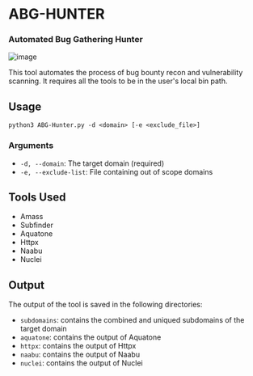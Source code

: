 # ABG-HUNTER
### Automated Bug Gathering Hunter
![image](https://user-images.githubusercontent.com/49821326/216807044-c3de5c7d-da4f-4b01-8f50-b1c78366f3ec.png)

This tool automates the process of bug bounty recon and vulnerability scanning. It requires all the tools to be in the user's local bin path.

## Usage
`python3 ABG-Hunter.py -d <domain> [-e <exclude_file>]`

### Arguments

- `-d, --domain`: The target domain (required)
- `-e, --exclude-list`: File containing out of scope domains

## Tools Used

- Amass
- Subfinder
- Aquatone
- Httpx
- Naabu
- Nuclei

## Output

The output of the tool is saved in the following directories:

- `subdomains`: contains the combined and uniqued subdomains of the target domain
- `aquatone`: contains the output of Aquatone
- `httpx`: contains the output of Httpx
- `naabu`: contains the output of Naabu
- `nuclei`: contains the output of Nuclei
